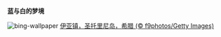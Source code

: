 
**蓝与白的梦境**

![bing-wallpaper](https://www.bing.com/th?id=OHR.OiaSantorini_ZH-CN0531650189_1920x1080.jpg)
[伊亚镇，圣托里尼岛，希腊 (© f9photos/Getty Images)](https://www.bing.com/search?q=%E5%B8%8C%E8%85%8A%E4%BC%8A%E4%BA%9A%E9%95%87&amp;form=hpcapt&amp;mkt=zh-cn)
  